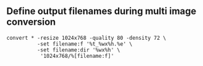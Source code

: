 ## Define output filenames during multi image conversion

```
convert * -resize 1024x768 -quality 80 -density 72 \
          -set filename:f '%t_%wx%h.%e' \
          -set filename:dir '%wx%h' \
           '1024x768/%[filename:f]'
           
```